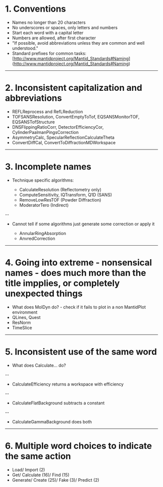 # 1. Conventions

* Names no longer than 20 characters
* No underscores or spaces, only letters and numbers
* Start each word with a capital letter
* Numbers are allowed, after first character 
* "If possible, avoid abbreviations unless they are common and well understood."
* Standard prefixes for common tasks: [http://www.mantidproject.org/Mantid_Standards#Naming] (http://www.mantidproject.org/Mantid_Standards#Naming)

---

# 2. Inconsistent capitalization and abbreviations

* REFLReprocess and RefLReduction
* TOFSANSResolution, ConvertEmptyToTof, EQSANSMonitorTOF, EQSANSTofStructure
* DNSFlippingRatioCorr, DetectorEfficiencyCor, CylinderPaalmanPingsCorrection
* AsymmetryCalc, SpecularReflectionCalculateTheta
* ConvertDiffCal, ConvertToDiffractionMDWorkspace

---

# 3. Incomplete names

* Technique specific algorithms:

  - CalculateResolution (Reflectometry only)
  - ComputeSensitivity, IQTransform, Q1D (SANS)
  - RemoveLowResTOF (Powder Diffraction)
  - ModeratorTero (Indirect)

--

* Cannot tell if some algorithms just generate some correction or apply it

  - AnnularRingAbsorption
  - AnvredCorrection

---

# 4. Going into extreme - nonsensical names - does much more than the title impplies, or completely unexpected things

* What does MolDyn do? - check if it fails to plot in a non MantidPlot environment
* QLines, Quest
* ResNorm
* TimeSlice

---

# 5. Inconsistent use of the same word

* What does Calculate... do?

--

  - CalculateEfficiency returns a workspace with efficiency

--

  - CalculateFlatBackground subtracts a constant

--

  - CalculateGammaBackground does both

---

# 6. Multiple word choices to indicate the same action

* Load/ Import (2)
* Get/ Calculate (16)/ Find (15)
* Generate/ Create (25)/ Fake (3)/ Predict (2)
